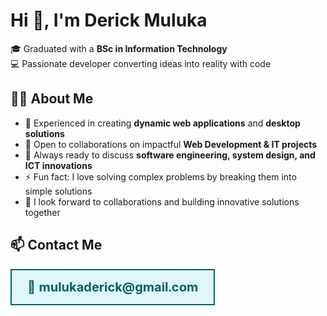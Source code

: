 # Hi 👋, I'm Derick Muluka  

🎓 Graduated with a **BSc in Information Technology**  
💻 Passionate developer converting ideas into reality with code  

## 👨‍💻 About Me  
- 🔭 Experienced in creating **dynamic web applications** and **desktop solutions**  
- 👯 Open to collaborations on impactful **Web Development & IT projects**  
- 💬 Always ready to discuss **software engineering, system design, and ICT innovations**  
- ⚡ Fun fact: I love solving complex problems by breaking them into simple solutions  
- 🤝 I look forward to collaborations and building innovative solutions together  

## 📫 Contact Me  

<div align="center">
  <table>
    <tr>
      <td align="center" bgcolor="#e0f7fa" style="border-radius:12px; padding:15px 25px; border:2px solid #006064;">
        <b><span style="font-size:20px; color:#006064;">📧 mulukaderick@gmail.com</span></b>
      </td>
    </tr>
  </table>
</div>  



